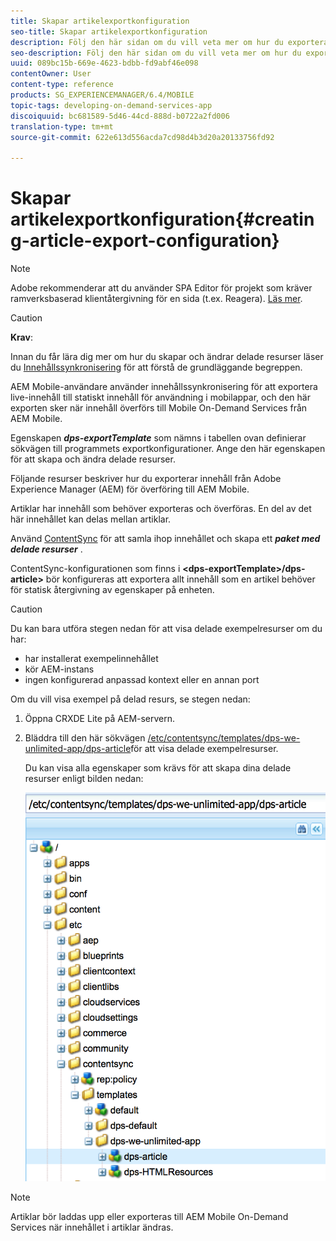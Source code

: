 ```yaml
---
title: Skapar artikelexportkonfiguration
seo-title: Skapar artikelexportkonfiguration
description: Följ den här sidan om du vill veta mer om hur du exporterar innehåll från Adobe Experience Manager (AEM) för överföring till AEM Mobile.
seo-description: Följ den här sidan om du vill veta mer om hur du exporterar innehåll från Adobe Experience Manager (AEM) för överföring till AEM Mobile.
uuid: 089bc15b-669e-4623-bdbb-fd9abf46e098
contentOwner: User
content-type: reference
products: SG_EXPERIENCEMANAGER/6.4/MOBILE
topic-tags: developing-on-demand-services-app
discoiquuid: bc681589-5d46-44cd-888d-b0722a2fd006
translation-type: tm+mt
source-git-commit: 622e613d556acda7cd98d4b3d20a20133756fd92

---
```



# Skapar artikelexportkonfiguration{#creating-article-export-configuration}

>[!NOTE]
>
>Adobe rekommenderar att du använder SPA Editor för projekt som kräver ramverksbaserad klientåtergivning för en sida (t.ex. Reagera). [Läs mer](/help/sites-developing/spa-overview.md).

>[!CAUTION]
>
>**Krav**:
>
>Innan du får lära dig mer om hur du skapar och ändrar delade resurser läser du [Innehållssynkronisering](/help/mobile/mobile-ondemand-contentsync.md) för att förstå de grundläggande begreppen.

AEM Mobile-användare använder innehållssynkronisering för att exportera live-innehåll till statiskt innehåll för användning i mobilappar, och den här exporten sker när innehåll överförs till Mobile On-Demand Services från AEM Mobile.

Egenskapen ***dps-exportTemplate*** som nämns i tabellen ovan definierar sökvägen till programmets exportkonfigurationer. Ange den här egenskapen för att skapa och ändra delade resurser.

Följande resurser beskriver hur du exporterar innehåll från Adobe Experience Manager (AEM) för överföring till AEM Mobile.

Artiklar har innehåll som behöver exporteras och överföras. En del av det här innehållet kan delas mellan artiklar.

Använd [ContentSync](/help/mobile/mobile-ondemand-contentsync.md) för att samla ihop innehållet och skapa ett ***paket med delade resurser*** .

ContentSync-konfigurationen som finns i **&lt;dps-exportTemplate>/dps-article>** bör konfigureras att exportera allt innehåll som en artikel behöver för statisk återgivning av egenskaper på enheten.

>[!CAUTION]
>
>Du kan bara utföra stegen nedan för att visa delade exempelresurser om du har:
>
>* har installerat exempelinnehållet
>* kör AEM-instans
>* ingen konfigurerad anpassad kontext eller en annan port
>



Om du vill visa exempel på delad resurs, se stegen nedan:

1. Öppna CRXDE Lite på AEM-servern.
1. Bläddra till den här sökvägen [/etc/contentsync/templates/dps-we-unlimited-app/dps-article](http://localhost:4502/crx/de/index.jsp#/etc/contentsync/templates/dps-we-unlimited-app/dps-article)för att visa delade exempelresurser.

   Du kan visa alla egenskaper som krävs för att skapa dina delade resurser enligt bilden nedan:

   ![chlimage_1-134](assets/chlimage_1-134.png)

>[!NOTE]
>
>Artiklar bör laddas upp eller exporteras till AEM Mobile On-Demand Services när innehållet i artiklar ändras.

